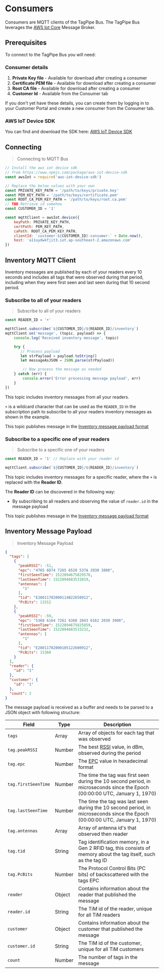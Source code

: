 # Consumers

Consumers are MQTT clients of the TagPipe Bus. The TagPipe Bus leverages the [AWS Iot Core](https://aws.amazon.com/iot-core/features/) Message Broker.


## Prerequisites

To connect to the TagPipe Bus you will need:

### Consumer details

1.  **Private Key file** - Available for download after creating a consumer
1.  **Certificate PEM file** - Available for download after creating a consumer
1.  **Root CA file** - Available for download after creating a consumer
1.  **Customer Id** - Available from the Consumer tab

If you don't yet have these details, you can create them by logging in to your Customer Portal and create a new consumer from the Consumer tab.

### AWS IoT Device SDK

You can find and download the SDK here: [AWS IoT Device SDK](https://aws.amazon.com/iot/sdk/)


## Connecting

> Connecting to MQTT Bus

```javascript
// Install the aws iot device sdk 
// from https://www.npmjs.com/package/aws-iot-device-sdk
const awsIot = require('aws-iot-device-sdk')

// Replace the below values with your own
const PRIVATE_KEY_PATH = '/path/to/keys/private.key'
const PEM_KEY_PATH = '/path/to/keys/certificate.pem'
const ROOT_CA_PEM_KEY_PATH = '/path/to/keys/root.ca.pem'
// TBD Retrieve id somehow
const CUSTOMER_ID = '1'

const mqttClient = awsIot.device({
    keyPath: PRIVATE_KEY_PATH,
    certPath: PEM_KEY_PATH,
    caPath: ROOT_CA_PEM_KEY_PATH,
    clientId: `customer-${CUSTOMER_ID}-consumer-` + Date.now(),
    host: 'a11uydwkfjit3.iot.ap-southeast-2.amazonaws.com'
})
```


## Inventory MQTT Client

Inventory messages are published by each of your readers every 10 seconds and includes all tags that were observed during that period, including when they were first seen and last seen during that 10 second period.

### Subscribe to all of your readers

> Subscribe to all of your readers

```javascript
const READER_ID = '+'

mqttClient.subscribe(`${CUSTOMER_ID}/${READER_ID}/inventory`)
mqttClient.on('message', (topic, payload) => {
    console.log('Received inventory message', topic)

    try {
       // Process payload
       let strPayload = payload.toString()
       let messageAsJSON = JSON.parse(strPayload))

        // Now process the message as needed
    } catch (err) {
        console.error('Error processing message payload', err)
    }
})
```

This topic includes inventory messages from all your readers.

`+` is a wildcard character that can be used as the `READER_ID` in the subscription path to subscribe to all your readers inventory messages as shown in the example.

This topic publishes message in the [Inventory message payload format](#inventory-message-payload)

### Subscribe to a specific one of your readers

> Subscribe to a specific one of your readers

```javascript
const READER_ID = '1' // Replace with your reader id

mqttClient.subscribe(`${CUSTOMER_ID}/${READER_ID}/inventory`)
```

This topic includes inventory messages for a specific reader, where the `+` is replaced with the **Reader ID**.

The **Reader ID** can be discovered in the following way:

-   By subscribing to all readers and observing the value of `reader.id` in the message payload

This topic publishes message in the [Inventory message payload format](#inventory-message-payload)

## Inventory Message Payload

> Inventory Message Payload

```json
{
  "tags": [
    {
      "peakRSSI": -51,
      "epc": "4765 6D74 7265 6520 537A 2030 3800",
      "firstSeenTime": 1522894675829578,
      "lastSeenTime": 1522894683531019,
      "antennas": [
        "1"
      ],
      "tid": "E28011702000114B22650912",
      "PcBits": 13312
    },
    {
      "peakRSSI": -59,
      "epc": "5368 6164 7261 6368 2043 6162 2030 3900",
      "firstSeenTime": 1522894675825859,
      "lastSeenTime": 1522894683533232,
      "antennas": [
        "1"
      ],
      "tid": "E28011702000105122600912",
      "PcBits": 15360
    }
  ],
  "reader": {
    "id": "1"
  },
  "customer": {
    "id": "1"
  },
  "count": 2
}
```
The message payload is received as a buffer and needs to be parsed to a JSON object with following structure:

Field | Type | Description 
------|------|------------
`tags`  | Array | Array of objects for each tag that was observed
`tag.peakRSSI` | Number | The best [RSSI](https://en.wikipedia.org/wiki/Received_signal_strength_indication) value, in dBm, observed during the period
`tag.epc` | Number | The [EPC](https://en.wikipedia.org/wiki/Electronic_Product_Code) value in hexadecimal format
`tag.firstSeenTime` | Number | The time the tag was first seen during the 10 second period, in microseconds since the Epoch (00:00:00 UTC, January 1, 1970)
`tag.lastSeenTime` | Number | The time the tag was last seen during the 10 second period, in microseconds since the Epoch (00:00:00 UTC, January 1, 1970)
`tag.antennas` | Array | Array of antenna id's that observed then reader
`tag.tid` | String | Tag identification memory, in a Gen 2 RFID tag, this consists of memory about the tag itself, such as the tag ID
`tag.PcBits` | Number | The Protocol Control Bits (PC bits) of backscattered with the tags EPC
`reader` | Object | Contains information about the reader that published the message
`reader.id` | String | The TiM id of the reader, unique for all TiM readers
`customer` | Object | Contains information about the customer that published the message
`customer.id` | String |  The TiM id of the customer, unique for all TiM customers
`count` | Number | The number of tags in the message
